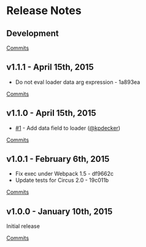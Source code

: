 # Release Notes

## Development

[Commits](https://github.com/walmartlabs/circus-router/compare/v1.1.1...master)

## v1.1.1 - April 15th, 2015
- Do not eval loader data arg expression - 1a893ea

[Commits](https://github.com/walmartlabs/circus-router/compare/v1.1.0...v1.1.1)

## v1.1.0 - April 15th, 2015
- [#1](https://github.com/walmartlabs/circus-router/pull/1) - Add data field to loader ([@kpdecker](https://api.github.com/users/kpdecker))

[Commits](https://github.com/walmartlabs/circus-router/compare/v1.0.1...v1.1.0)

## v1.0.1 - February 6th, 2015
- Fix exec under Webpack 1.5 - df9662c
- Update tests for Circus 2.0 - 19c011b

[Commits](https://github.com/walmartlabs/circus-router/compare/v1.0.0...v1.0.1)

## v1.0.0 - January 10th, 2015
Initial release

[Commits](https://github.com/walmartlabs/circus-router/compare/f9bb8aa...v1.0.0)
